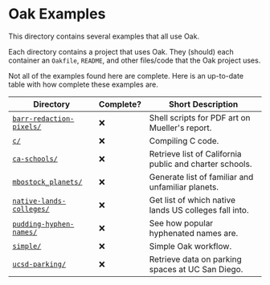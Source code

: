 # Oak Examples

This directory contains several examples that all use Oak.

Each directory contains a project that uses Oak. They (should) each container an `Oakfile`, `README`, and other files/code that the Oak project uses.

Not all of the examples found here are complete. Here is an up-to-date table with how complete these examples are.

<!-- :x:   :heavy_check_mark:	 -->

| Directory | Complete? | Short Description |
| --- | --- | --- |
| [`barr-redaction-pixels/`](barr-redaction-pixels) | :x: | Shell scripts for PDF art on Mueller's report.
| [`c/`](c) | :x: | Compiling C code. |
| [`ca-schools/`](ca-schools) | :x: | Retrieve list of California public and charter schools. |
| [`mbostock_planets/`](mbostock_planets) | :x: | Generate list of familiar and unfamiliar planets. |
| [`native-lands-colleges/`](native-lands-colleges) | :x: | Get list of which native lands US colleges fall into.  |
| [`pudding-hyphen-names/`](pudding-hyphen-names) | :x: | See how popular hyphenated names are. |
| [`simple/`](simple) | :x: | Simple Oak workflow. |
| [`ucsd-parking/`](ucsd-parking) | :x: | Retrieve data on parking spaces at UC San Diego. |
